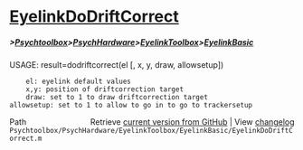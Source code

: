 # [EyelinkDoDriftCorrect](EyelinkDoDriftCorrect)
##### >[Psychtoolbox](Psychtoolbox)>[PsychHardware](PsychHardware)>[EyelinkToolbox](EyelinkToolbox)>[EyelinkBasic](EyelinkBasic)

 USAGE: result=dodriftcorrect(el [, x, y, draw, allowsetup])  
  
        el: eyelink default values  
        x,y: position of driftcorrection target  
        draw: set to 1 to draw driftcorrection target  
    allowsetup: set to 1 to allow to go in to go to trackersetup  
  




<div class="code_header" style="text-align:right;">
  <span style="float:left;">Path&nbsp;&nbsp;</span> <span class="counter">Retrieve <a href=
  "https://raw.github.com/Psychtoolbox-3/Psychtoolbox-3/beta/Psychtoolbox/PsychHardware/EyelinkToolbox/EyelinkBasic/EyelinkDoDriftCorrect.m">current version from GitHub</a> | View <a href=
  "https://github.com/Psychtoolbox-3/Psychtoolbox-3/commits/beta/Psychtoolbox/PsychHardware/EyelinkToolbox/EyelinkBasic/EyelinkDoDriftCorrect.m">changelog</a></span>
</div>
<div class="code">
  <code>Psychtoolbox/PsychHardware/EyelinkToolbox/EyelinkBasic/EyelinkDoDriftCorrect.m</code>
</div>

